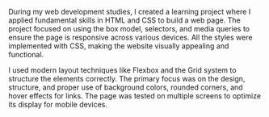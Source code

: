 During my web development studies, I created a learning project where I applied fundamental skills in HTML and CSS to build a web page. The project focused on using the box model, selectors, and media queries to ensure the page is responsive across various devices. All the styles were implemented with CSS, making the website visually appealing and functional.

I used modern layout techniques like Flexbox and the Grid system to structure the elements correctly. The primary focus was on the design, structure, and proper use of background colors, rounded corners, and hover effects for links. The page was tested on multiple screens to optimize its display for mobile devices.
